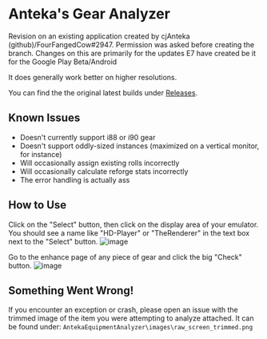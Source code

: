# Anteka's Gear Analyzer
Revision on an existing application created by cjAnteka (github)/FourFangedCow#2947.
Permission was asked before creating the branch. Changes on this are primarily for the updates E7 have created be it for the Google Play Beta/Android

It does generally work better on higher resolutions.

You can find the the original latest builds under [Releases](https://github.com/cjAnteka/AntekaGearAnalyzer/releases).

## Known Issues
* Doesn't currently support i88 or i90 gear
* Doesn't support oddly-sized instances (maximized on a vertical monitor, for instance)
* Will occasionally assign existing rolls incorrectly
* Will occasionally calculate reforge stats incorrectly
* The error handling is actually ass

## How to Use
Click on the "Select" button, then click on the display area of your emulator.
You should see a name like "HD-Player" or "TheRenderer" in the text box next to the "Select" button.
![image](https://user-images.githubusercontent.com/18184943/166157942-fbb39cca-39be-4e8d-b263-1fb64fbc3154.png)

Go to the enhance page of any piece of gear and click the big "Check" button.
![image](https://user-images.githubusercontent.com/18184943/166167069-31ff776e-a669-4ff4-bd92-5b5a66ed36b3.png)

## Something Went Wrong!
If you encounter an exception or crash, please open an issue with the trimmed image of the item you were attempting to analyze attached. It can be found under: `AntekaEquipmentAnalyzer\images\raw_screen_trimmed.png`
